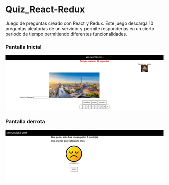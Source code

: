 # Quiz_React-Redux
Juego de preguntas creado con React y Redux. Este juego descarga 10 preguntas aleatorias de un servidor y permite responderlas en un cierto periodo de tiempo permitiendo diferentes funcionalidades. 

### Pantalla Inicial

![App image](inicio.jpeg)

### Pantalla derrota

![App image](derrota.jpeg)
